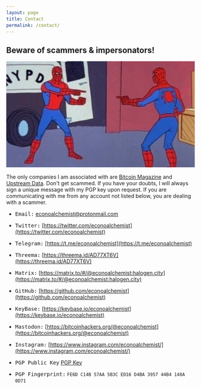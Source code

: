 ```yaml
---
layout: page
title: Contact
permalink: /contact/
---
```

## Beware of scammers & impersonators!
<p align="center">
<img src="/assets/impersonation.jpg">
 </p>

The only companies I am associated with are [Bitcoin Magazine](https://bitcoinmagazine.com/) and [Upstream Data](https://www.upstreamdata.ca/). Don't get scammed. If you have your doubts, I will always sign a unique message with my PGP key upon request. If you are communicating with me from any account not listed below, you are dealing with a scammer. 

- <kbd>Email:</kbd> [econoalchemist@protonmail.com](mailto:econoalchemist@protonmail.com)

- <kbd>Twitter:</kbd> [https://twitter.com/econoalchemist](https://twitter.com/econoalchemist)

- <kbd>Telegram:</kbd> [https://t.me/econoalchemist](https://t.me/econoalchemist)

- <kbd>Threema:</kbd> [https://threema.id/AD77XT6V](https://threema.id/AD77XT6V)

- <kbd>Matrix:</kbd> [https://matrix.to/#/@econoalchemist:halogen.city](https://matrix.to/#/@econoalchemist:halogen.city)

- <kbd>GitHub:</kbd> [https://github.com/econoalchemist](https://github.com/econoalchemist)

- <kbd>KeyBase:</kbd> [https://keybase.io/econoalchemist](https://keybase.io/econoalchemist)

- <kbd>Mastodon:</kbd> [https://bitcoinhackers.org/@econoalchemist](https://bitcoinhackers.org/@econoalchemist)

- <kbd>Instagram:</kbd> [https://www.instagram.com/econoalchemist/](https://www.instagram.com/econoalchemist/)

- <kbd>PGP Public Key</kbd> [PGP Key](/static/PGP.txt)

- <kbd>PGP Fingerprint:</kbd> `FE6D C14B 57AA 5B3C ED16 D4BA 3957 44B4 148A 0D71`

